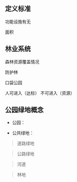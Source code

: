 
## 定义标准

功能设施有无

面积

## 林业系统

森林资源覆盖情况

防护林

口袋公园

  人可进入（达标）
  不可进入（资源）

## 公园绿地概念

* 公园：


* 公共绿地：

> 道路绿地

> 公路绿地

> 河道

> 林地
